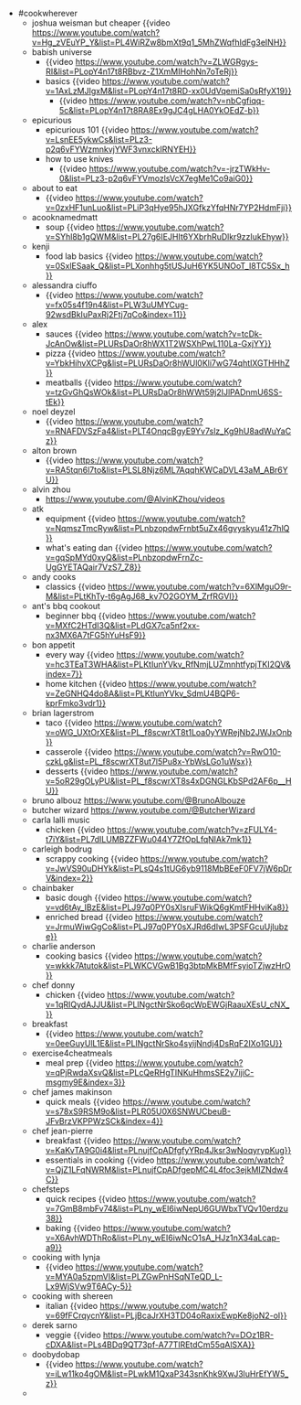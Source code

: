- #cookwherever
	- joshua weisman but cheaper {{video https://www.youtube.com/watch?v=Hg_zVEuYP_Y&list=PL4WiRZw8bmXt9q1_5MhZWqfhIdFg3eINH}}
	- babish universe
		- {{video https://www.youtube.com/watch?v=ZLWGRgys-RI&list=PLopY4n17t8RBbvz-Z1XmMIHohNn7oTeRj}}
		- basics {{video https://www.youtube.com/watch?v=1AxLzMJIgxM&list=PLopY4n17t8RD-xx0UdVqemiSa0sRfyX19}}
			- {{video https://www.youtube.com/watch?v=nbCgfiqq-5c&list=PLopY4n17t8RA8Ex9gJC4gLHA0YkOEdZ-b}}
	- epicurious
		- epicurious 101 {{video https://www.youtube.com/watch?v=LsnEE5ykwCs&list=PLz3-p2q6vFYWzmnkvjYWF3vnxckIRNYEH}}
		- how to use knives
			- {{video https://www.youtube.com/watch?v=-jrzTWkHv-0&list=PLz3-p2q6vFYVmozlsVcX7egMe1Co9aiG0}}
	- about to eat
		- {{video https://www.youtube.com/watch?v=0zxHF1unLuo&list=PLiP3qHye95hJXGfkzYfqHNr7YP2HdmFji}}
	- acooknamedmatt
		- soup {{video https://www.youtube.com/watch?v=SYhl8b1gQWM&list=PL27g6IEJHIt6YXbrhRuDlkr9zzIukEhyw}}
	- kenji
		- food lab basics {{video https://www.youtube.com/watch?v=0SxlESaak_Q&list=PLXonhhg5tUSJuH6YK5UNOoT_I8TC5Sx_h}}
	- alessandra ciuffo
		- {{video https://www.youtube.com/watch?v=fx05s4f19n4&list=PLW3uUMYCug-92wsdBkIuPaxRj2Ftj7qCo&index=11}}
	- alex
		- sauces {{video https://www.youtube.com/watch?v=tcDk-JcAnOw&list=PLURsDaOr8hWX1T2WSXhPwL110La-GxjYY}}
		- pizza {{video https://www.youtube.com/watch?v=YbkHihvXCPg&list=PLURsDaOr8hWUl0Kli7wG74qhtIXGTHHhZ}}
		- meatballs {{video https://www.youtube.com/watch?v=tzGvGhQsWOk&list=PLURsDaOr8hWWt59j2IJlPADnmU6SS-tEk}}
	- noel deyzel
		- {{video https://www.youtube.com/watch?v=RNAFDVSzFa4&list=PLT4OnqcBgyE9Yv7slz_Kg9hU8adWuYaCz}}
	- alton brown
		- {{video https://www.youtube.com/watch?v=RA5tqn6l7to&list=PLSL8Njz6ML7AqqhKWCaDVL43aM_ABr6YU}}
	- alvin zhou
		- https://www.youtube.com/@AlvinKZhou/videos
	- atk
		- equipment {{video https://www.youtube.com/watch?v=NqmszTmcRyw&list=PLnbzopdwFrnbt5uZx46gvyskyu41z7hlQ}}
		- what's eating dan {{video https://www.youtube.com/watch?v=gqSpMYd0xyQ&list=PLnbzopdwFrnZc-UgGYETAQair7VzS7_Z8}}
	- andy cooks
		- classics {{video https://www.youtube.com/watch?v=6XlMguO9r-M&list=PLtKhTy-t6gAgJ68_kv7O2GOYM_ZrfRGVI}}
	- ant's bbq cookout
		- beginner bbq {{video https://www.youtube.com/watch?v=MXfC2HTdI3Q&list=PLdGX7ca5nf2xx-nx3MX6A7tFG5hYuHsF9}}
	- bon appetit
		- every way {{video https://www.youtube.com/watch?v=hc3TEaT3WHA&list=PLKtIunYVkv_RfNmjLUZmnhtfypjTKI2QV&index=7}}
		- home kitchen {{video https://www.youtube.com/watch?v=ZeGNHQ4do8A&list=PLKtIunYVkv_SdmU4BQP6-kprFmko3vdr1}}
	- brian lagerstrom
		- taco {{video https://www.youtube.com/watch?v=oWG_UXtOrXE&list=PL_f8scwrXT8t1Loa0yYWRejNb2JWJxOnb}}
		- casserole {{video https://www.youtube.com/watch?v=RwO10-czkLg&list=PL_f8scwrXT8ut7l5Pu8x-YbWsLGo1uWsx}}
		- desserts {{video https://www.youtube.com/watch?v=5oR29gOLyPU&list=PL_f8scwrXT8s4xDGNGLKbSPd2AF6p__HU}}
	- bruno albouz https://www.youtube.com/@BrunoAlbouze
	- butcher wizard https://www.youtube.com/@ButcherWizard
	- carla lalli music
		- chicken {{video https://www.youtube.com/watch?v=zFULY4-t7iY&list=PL7dILUMBZZFWu044Y7ZfOpLfqNlAk7mk1}}
	- carleigh bodrug
		- scrappy cooking {{video https://www.youtube.com/watch?v=JwVS90uDHYk&list=PLsQ4s1tUG6yb9118MbBEeF0FV7jW6pDrV&index=2}}
	- chainbaker
		- basic dough {{video https://www.youtube.com/watch?v=vd6tAy_IBzE&list=PLJ97q0PY0sXIsruFWikQ6gKmtFHHviKa8}}
		- enriched bread {{video https://www.youtube.com/watch?v=JrmuWiwGgCo&list=PLJ97q0PY0sXJRd6dIwL3PSFGcuUjIubze}}
	- charlie anderson
		- cooking basics {{video https://www.youtube.com/watch?v=wkkk7Atutok&list=PLWKCVGwB1Bg3btpMkBMfFsyioTZjwzHrO}}
	- chef donny
		- chicken {{video https://www.youtube.com/watch?v=1qRIQydAJJU&list=PLlNgctNrSko6qcWpEWGjRaauXEsU_cNX_}}
	- breakfast
		- {{video https://www.youtube.com/watch?v=0eeGuyUlL1E&list=PLlNgctNrSko4syijNndj4DsRqF2IXo1GU}}
	- exercise4cheatmeals
		- meal prep {{video https://www.youtube.com/watch?v=qPjRwdaXsvQ&list=PLcQeRHgTINKuHhmsSE2y7ijiC-msgmy9E&index=3}}
	- chef james makinson
		- quick meals {{video https://www.youtube.com/watch?v=s78xS9RSM9o&list=PLR05U0X6SNWUCbeuB-JFvBrzVKPPWzSCk&index=4}}
	- chef jean-pierre
		- breakfast {{video https://www.youtube.com/watch?v=KaKvTA9G0i4&list=PLnujfCpADfgfyYRp4Jksr3wNoqyrypKug}}
		- essentials in cooking {{video https://www.youtube.com/watch?v=QjZ1LFqNWRM&list=PLnujfCpADfgepMC4L4foc3ejkMIZNdw4C}}
	- chefsteps
		- quick recipes {{video https://www.youtube.com/watch?v=7GmB8mbFv74&list=PLny_wEI6iwNepU6GUWbxTVQv10erdzu38}}
		- baking {{video https://www.youtube.com/watch?v=X6AvhWDThRo&list=PLny_wEI6iwNcO1sA_HJz1nX34aLcap-a9}}
	- cooking with lynja
		- {{video https://www.youtube.com/watch?v=MYA0a5zpmVI&list=PLZGwPnHSqNTeQD_L-Lx9WjSVw9T6ACy-5}}
	- cooking with shereen
		- italian {{video https://www.youtube.com/watch?v=69fFCrqycnY&list=PLjBcaJrXH3TD04oRaxixEwpKe8joN2-ol}}
	- derek sarno
		- veggie {{video https://www.youtube.com/watch?v=DOz1BR-cDXA&list=PLs4BDq9QT73pf-A77TlREtdCm55qAlSXA}}
	- doobydobap
		- {{video https://www.youtube.com/watch?v=iLw11ko4gOM&list=PLwkM1QxaP343snKhk9XwJ3luHrEfYW5_z}}
	-